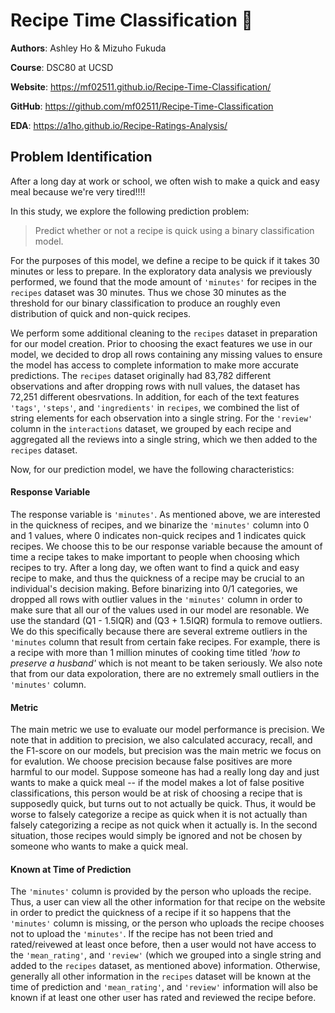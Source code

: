 # Recipe Time Classification 🥘

**Authors**: Ashley Ho & Mizuho Fukuda
<br/>

**Course**: DSC80 at UCSD
<br/>

**Website**: <https://mf02511.github.io/Recipe-Time-Classification/>
<br/>

**GitHub**: <https://github.com/mf02511/Recipe-Time-Classification>
<br/>

**EDA**: <https://a1ho.github.io/Recipe-Ratings-Analysis/>

## Problem Identification
After a long day at work or school, we often wish to make a quick and easy meal because we're very tired!!!!

In this study, we explore the following prediction problem: 
> Predict whether or not a recipe is quick using a binary classification model.
>

For the purposes of this model, we define a recipe to be quick if it takes 30 minutes or less to prepare. In the exploratory data analysis we previously performed, we found that the mode amount of `'minutes'` for recipes in the `recipes` dataset was 30 minutes. Thus we chose 30 minutes as the threshold for our binary classification to produce an roughly even distribution of quick and non-quick recipes. 
<br/>

We perform some additional cleaning to the `recipes` dataset in preparation for our model creation. Prior to choosing the exact features we use in our model, we decided to drop all rows containing any missing values to ensure the model has access to complete information to make more accurate predictions. The `recipes` dataset originally had 83,782 different observations and after dropping rows with null values, the dataset has 72,251 different obesrvations. In addition, for each of the text features `'tags'`, `'steps'`, and `'ingredients'` in `recipes`, we combined the list of string elements for each observation into a single string. For the `'review'` column in the `interactions` dataset, we grouped by each recipe and aggregated all the reviews into a single string, which we then added to the `recipes` dataset.
<br/>

Now, for our prediction model, we have the following characteristics:
#### **Response Variable**
The response variable is `'minutes'`. As mentioned above, we are interested in the quickness of recipes, and we binarize the `'minutes'` column into 0 and 1 values, where 0 indicates non-quick recipes and 1 indicates quick recipes. We choose this to be our response variable because the amount of time a recipe takes to make important to people when choosing which recipes to try. After a long day, we often want to find a quick and easy recipe to make, and thus the quickness of a recipe may be crucial to an individual's decision making. Before binarizing into 0/1 categories, we dropped all rows with outlier values in the `'minutes'` column in order to make sure that all our of the values used in our model are resonable. We use the standard (Q1 - 1.5IQR) and (Q3 + 1.5IQR) formula to remove outliers. We do this specifically because there are several extreme outliers in the `'minutes` column that result from certain fake recipes. For example, there is a recipe with more than 1 million minutes of cooking time titled _'how to preserve a husband'_ which is not meant to be taken seriously. We also note that from our data expoloration, there are no extremely small outliers in the `'minutes'` column.
<br/>

#### **Metric**
The main metric we use to evaluate our model performance is precision. We note that in addition to precision, we also calculated accuracy, recall, and the F1-score on our models, but precision was the main metric we focus on for evalution. We choose precision because false positives are more harmful to our model. Suppose someone has had a really long day and just wants to make a quick meal -- if the model makes a lot of false positive classifications, this person would be at risk of choosing a recipe that is supposedly quick, but turns out to not actually be quick. Thus, it would be worse to falsely categorize a recipe as quick when it is not actually than falsely categorizing a recipe as not quick when it actually is. In the second situation, those recipes would simply be ignored and not be chosen by someone who wants to make a quick meal.
<br/>

#### **Known at Time of Prediction**
The `'minutes'` column is provided by the person who uploads the recipe. Thus, a user can view all the other information for that recipe on the website in order to predict the quickness of a recipe if it so happens that the `'minutes'` column is missing, or the person who uploads the recipe chooses not to upload the `'minutes'`. If the recipe has not been tried and rated/reivewed at least once before, then a user would not have access to the `'mean_rating'`, and `'review'` (which we grouped into a single string and added to the `recipes` dataset, as mentioned above) information. Otherwise, generally all other information in the `recipes` dataset will be known at the time of prediction and `'mean_rating'`, and `'review'` information will also be known if at least one other user has rated and reviewed the recipe before. 